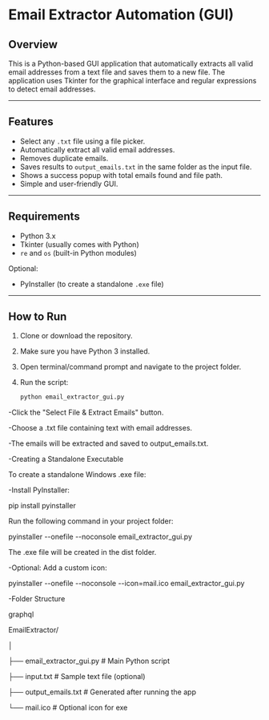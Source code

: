 # Email Extractor Automation (GUI)

## Overview

This is a Python-based GUI application that automatically extracts all valid email addresses from a text file and saves them to a new file. The application uses Tkinter for the graphical interface and regular expressions to detect email addresses.

---

## Features

- Select any `.txt` file using a file picker.
- Automatically extract all valid email addresses.
- Removes duplicate emails.
- Saves results to `output_emails.txt` in the same folder as the input file.
- Shows a success popup with total emails found and file path.
- Simple and user-friendly GUI.

---

## Requirements

- Python 3.x
- Tkinter (usually comes with Python)
- `re` and `os` (built-in Python modules)

Optional:

- PyInstaller (to create a standalone `.exe` file)

---

## How to Run

1. Clone or download the repository.
   
2. Make sure you have Python 3 installed.
   
3. Open terminal/command prompt and navigate to the project folder.
   
4. Run the script:
   
   ```bash
   python email_extractor_gui.py
   
-Click the "Select File & Extract Emails" button.

-Choose a .txt file containing text with email addresses.

-The emails will be extracted and saved to output_emails.txt.

-Creating a Standalone Executable

To create a standalone Windows .exe file:

-Install PyInstaller:

pip install pyinstaller

Run the following command in your project folder:


pyinstaller --onefile --noconsole email_extractor_gui.py

The .exe file will be created in the dist folder.

-Optional: Add a custom icon:

pyinstaller --onefile --noconsole --icon=mail.ico email_extractor_gui.py

-Folder Structure

graphql

EmailExtractor/

│

├── email_extractor_gui.py     # Main Python script

├── input.txt                  # Sample text file (optional)

├── output_emails.txt          # Generated after running the app

└── mail.ico                   # Optional icon for exe
